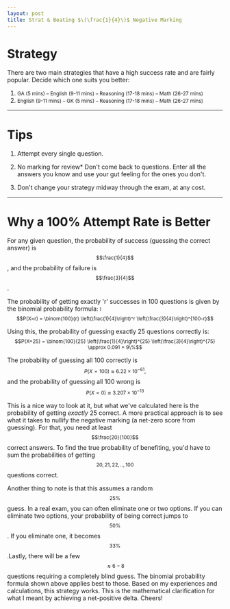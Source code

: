 ```yaml
---
layout: post
title: Strat & Beating $\(\frac{1}{4}\)$ Negative Marking
---
```


# Strategy

There are two main strategies that have a high success rate and are fairly popular. Decide which one suits you better:

1.  <small>GA (5 mins) – English (9-11 mins) – Reasoning (17-18 mins) – Math (26-27 mins)</small>
2.  <small>English (9-11 mins) – GK (5 mins) – Reasoning (17-18 mins) – Math (26-27 mins)</small>

---

# Tips

1.  Attempt every single question.

2.  No marking for review* Don't come back to questions. Enter all the answers you know and use your gut feeling for the ones you don't.

3.  Don't change your strategy midway through the exam, at any cost.

---

# Why a 100% Attempt Rate is Better

For any given question, the probability of success (guessing the correct answer) is<small>$$\frac{1}{4}$$</small>, and the probability of failure is<small> $$\frac{3}{4}$$</small>.

The probability of getting exactly 'r' successes in 100 questions is given by the binomial probability formula:
<small>l$$P(X=r) = \binom{100}{r} \left(\frac{1}{4}\right)^r \left(\frac{3}{4}\right)^{100-r}$$</small>

Using this, the probability of guessing exactly 25 questions correctly is:
<small>$$P(X=25) = \binom{100}{25} \left(\frac{1}{4}\right)^{25} \left(\frac{3}{4}\right)^{75} \approx 0.091 = 9\%$$</small>

The probability of guessing all 100 correctly is 
<small>$$P(X=100) \approx 6.22 \times 10^{-61},$$</small>
 and the probability of guessing all 100 wrong is 
<small>$$P(X=0) \approx 3.207 \times 10^{-13}$$</small>

This is a nice way to look at it, but what we've calculated here is the probability of getting *exactly* 25 correct. A more practical approach is to see what it takes to nullify the negative marking (a net-zero score from guessing). For that, you need at least<small>$$\frac{20}{100}$$</small> correct answers. To find the true probability of benefiting, you'd have to sum the probabilities of getting<small>$$20, 21, 22,..,100$$</small>questions correct.

Another thing to note is that this assumes a random<small> $$25\%$$</small>guess. In a real exam, you can often eliminate one or two options. If you can eliminate two options, your probability of being correct jumps to <small>$$50\%$$</small>. If you eliminate one, it becomes<small>$$33\%$$.</small>Lastly, there will be a few <small>$$\approx 6-8$$</small>questions requiring a completely blind guess. The binomial probability formula shown above applies best to those. Based on my experiences and calculations, this strategy works. This is the mathematical clarification for what I meant by achieving a net-positive delta. Cheers!
